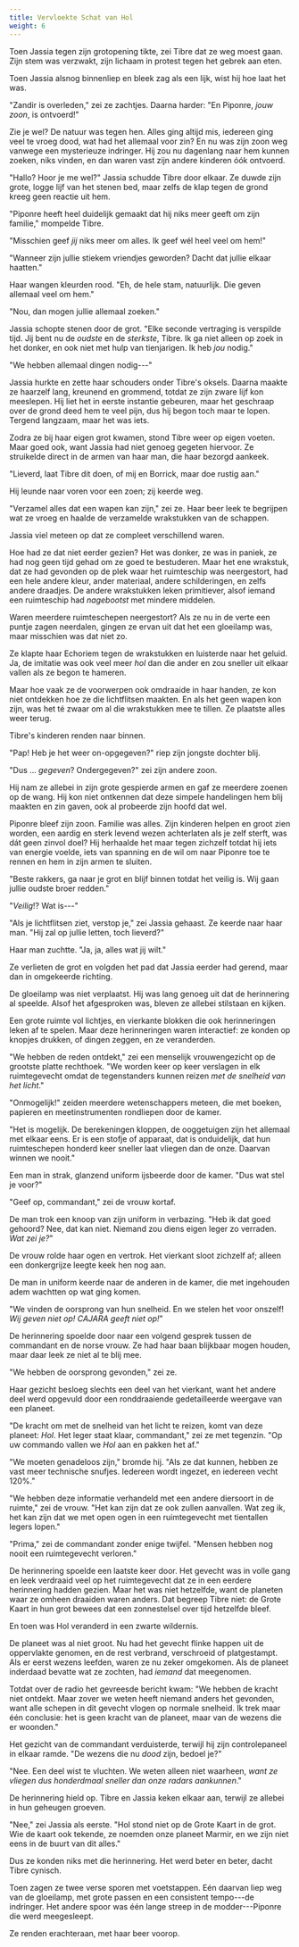 ```yaml
---
title: Vervloekte Schat van Hol
weight: 6
---
```

Toen Jassia tegen zijn grotopening tikte, zei Tibre dat ze weg moest gaan. Zijn stem was verzwakt, zijn lichaam in protest tegen het gebrek aan eten. 

Toen Jassia alsnog binnenliep en bleek zag als een lijk, wist hij hoe laat het was.

"Zandir is overleden," zei ze zachtjes. Daarna harder: "En Piponre, _jouw zoon_, is ontvoerd!"

Zie je wel? De natuur was tegen hen. Alles ging altijd mis, iedereen ging veel te vroeg dood, wat had het allemaal voor zin? En nu was zijn zoon weg vanwege een mysterieuze indringer. Hij zou nu dagenlang naar hem kunnen zoeken, niks vinden, en dan waren vast zijn andere kinderen óók ontvoerd.

"Hallo? Hoor je me wel?" Jassia schudde Tibre door elkaar. Ze duwde zijn grote, logge lijf van het stenen bed, maar zelfs de klap tegen de grond kreeg geen reactie uit hem.

"Piponre heeft heel duidelijk gemaakt dat hij niks meer geeft om zijn familie," mompelde Tibre.

"Misschien geef _jij_ niks meer om alles. Ik geef wél heel veel om hem!"

"Wanneer zijn jullie stiekem vriendjes geworden? Dacht dat jullie elkaar haatten."

 Haar wangen kleurden rood. "Eh, de hele stam, natuurlijk. Die geven allemaal veel om hem."

"Nou, dan mogen jullie allemaal zoeken."

Jassia schopte stenen door de grot. "Elke seconde vertraging is verspilde tijd. Jij bent nu de _oudste_ en de _sterkste_, Tibre. Ik ga niet alleen op zoek in het donker, en ook niet met hulp van tienjarigen. Ik heb _jou_ nodig."

"We hebben allemaal dingen nodig---"

Jassia hurkte en zette haar schouders onder Tibre's oksels. Daarna maakte ze haarzelf lang, kreunend en grommend, totdat ze zijn zware lijf kon meeslepen. Hij liet het in eerste instantie gebeuren, maar het geschraap over de grond deed hem te veel pijn, dus hij begon toch maar te lopen. Tergend langzaam, maar het was iets.

Zodra ze bij haar eigen grot kwamen, stond Tibre weer op eigen voeten. Maar goed ook, want Jassia had niet genoeg gegeten hiervoor. Ze struikelde direct in de armen van haar man, die haar bezorgd aankeek. 

"Lieverd, laat Tibre dit doen, of mij en Borrick, maar doe rustig aan."

Hij leunde naar voren voor een zoen; zij keerde weg.

"Verzamel alles dat een wapen kan zijn," zei ze. Haar beer leek te begrijpen wat ze vroeg en haalde de verzamelde wrakstukken van de schappen.

Jassia viel meteen op dat ze compleet verschillend waren.

Hoe had ze dat niet eerder gezien? Het was donker, ze was in paniek, ze had nog geen tijd gehad om ze goed te bestuderen. Maar het ene wrakstuk, dat ze had gevonden op de plek waar het ruimteschip was neergestort, had een hele andere kleur, ander materiaal, andere schilderingen, en zelfs andere draadjes. De andere wrakstukken leken primitiever, alsof iemand een ruimteschip had _nagebootst_ met mindere middelen.

Waren meerdere ruimteschepen neergestort? Als ze nu in de verte een puntje zagen neerdalen, gingen ze ervan uit dat het een gloeilamp was, maar misschien was dat niet zo.

Ze klapte haar Echoriem tegen de wrakstukken en luisterde naar het geluid. Ja, de imitatie was ook veel meer _hol_ dan die ander en zou sneller uit elkaar vallen als ze begon te hameren.

Maar hoe vaak ze de voorwerpen ook omdraaide in haar handen, ze kon niet ontdekken hoe ze die lichtflitsen maakten. En als het geen wapen kon zijn, was het té zwaar om al die wrakstukken mee te tillen. Ze plaatste alles weer terug.

Tibre's kinderen renden naar binnen.

"Pap! Heb je het weer on-opgegeven?" riep zijn jongste dochter blij.

"Dus ... _gegeven_? Ondergegeven?" zei zijn andere zoon.

Hij nam ze allebei in zijn grote gespierde armen en gaf ze meerdere zoenen op de wang. Hij kon niet ontkennen dat deze simpele handelingen hem blij maakten en zin gaven, ook al probeerde zijn hoofd dat wel.

Piponre bleef zijn zoon. Familie was alles. Zijn kinderen helpen en groot zien worden, een aardig en sterk levend wezen achterlaten als je zelf sterft, was dát geen zinvol doel? Hij herhaalde het maar tegen zichzelf totdat hij iets van energie voelde, iets van spanning en de wil om naar Piponre toe te rennen en hem in zijn armen te sluiten.

"Beste rakkers, ga naar je grot en blijf binnen totdat het veilig is. Wij gaan jullie oudste broer redden."

"_Veilig_!? Wat is---"

"Als je lichtflitsen ziet, verstop je," zei Jassia gehaast. Ze keerde naar haar man. "Hij zal op jullie letten, toch lieverd?"

Haar man zuchtte. "Ja, ja, alles wat jij wilt."

Ze verlieten de grot en volgden het pad dat Jassia eerder had gerend, maar dan in omgekeerde richting. 

De gloeilamp was niet verplaatst. Hij was lang genoeg uit dat de herinnering al speelde. Alsof het afgesproken was, bleven ze allebei stilstaan en kijken.

Een grote ruimte vol lichtjes, en vierkante blokken die ook herinneringen leken af te spelen. Maar deze herinneringen waren interactief: ze konden op knopjes drukken, of dingen zeggen, en ze veranderden.

"We hebben de reden ontdekt," zei een menselijk vrouwengezicht op de grootste platte rechthoek. "We worden keer op keer verslagen in elk ruimtegevecht omdat de tegenstanders kunnen reizen _met de snelheid van het licht_."

"Onmogelijk!" zeiden meerdere wetenschappers meteen, die met boeken, papieren en meetinstrumenten rondliepen door de kamer.

"Het is mogelijk. De berekeningen kloppen, de ooggetuigen zijn het allemaal met elkaar eens. Er is een stofje of apparaat, dat is onduidelijk, dat hun ruimteschepen honderd keer sneller laat vliegen dan de onze. Daarvan winnen we nooit."

Een man in strak, glanzend uniform ijsbeerde door de kamer. "Dus wat stel je voor?"

"Geef op, commandant," zei de vrouw kortaf.

De man trok een knoop van zijn uniform in verbazing. "Heb ik dat goed gehoord? Nee, dat kan niet. Niemand zou diens eigen leger zo verraden. _Wat zei je?_"

De vrouw rolde haar ogen en vertrok. Het vierkant sloot zichzelf af; alleen een donkergrijze leegte keek hen nog aan.

De man in uniform keerde naar de anderen in de kamer, die met ingehouden adem wachtten op wat ging komen.

"We vinden de oorsprong van hun snelheid. En we stelen het voor onszelf! _Wij geven niet op! CAJARA geeft niet op!_"

De herinnering spoelde door naar een volgend gesprek tussen de commandant en de norse vrouw. Ze had haar baan blijkbaar mogen houden, maar daar leek ze niet al te blij mee.

"We hebben de oorsprong gevonden," zei ze. 

Haar gezicht besloeg slechts een deel van het vierkant, want het andere deel werd opgevuld door een ronddraaiende gedetailleerde weergave van een planeet.

"De kracht om met de snelheid van het licht te reizen, komt van deze planeet: _Hol_. Het leger staat klaar, commandant," zei ze met tegenzin. "Op uw commando vallen we _Hol_ aan en pakken het af."

"We moeten genadeloos zijn," bromde hij. "Als ze dat kunnen, hebben ze vast meer technische snufjes. Iedereen wordt ingezet, en iedereen vecht 120%."

"We hebben deze informatie verhandeld met een andere diersoort in de ruimte," zei de vrouw. "Het kan zijn dat ze ook zullen aanvallen. Wat zeg ik, het kan zijn dat we met open ogen in een ruimtegevecht met tientallen legers lopen."

"Prima," zei de commandant zonder enige twijfel. "Mensen hebben nog nooit een ruimtegevecht verloren."

De herinnering spoelde een laatste keer door. Het gevecht was in volle gang en leek verdraaid veel op het ruimtegevecht dat ze in een eerdere herinnering hadden gezien. Maar het was niet hetzelfde, want de planeten waar ze omheen draaiden waren anders. Dat begreep Tibre niet: de Grote Kaart in hun grot bewees dat een zonnestelsel over tijd hetzelfde bleef.

En toen was Hol veranderd in een zwarte wildernis.

De planeet was al niet groot. Nu had het gevecht flinke happen uit de oppervlakte genomen, en de rest verbrand, verschroeid of platgestampt. Als er eerst wezens leefden, waren ze nu zeker omgekomen. Als de planeet inderdaad bevatte wat ze zochten, had _iemand_ dat meegenomen.

Totdat over de radio het gevreesde bericht kwam: "We hebben de kracht niet ontdekt. Maar zover we weten heeft niemand anders het gevonden, want alle schepen in dit gevecht vlogen op normale snelheid. Ik trek maar één conclusie: het is geen kracht van de planeet, maar van de wezens die er woonden."

Het gezicht van de commandant verduisterde, terwijl hij zijn controlepaneel in elkaar ramde. "De wezens die nu _dood_ zijn, bedoel je?"

"Nee. Een deel wist te vluchten. We weten alleen niet waarheen, _want ze vliegen dus honderdmaal sneller dan onze radars aankunnen_."

De herinnering hield op. Tibre en Jassia keken elkaar aan, terwijl ze allebei in hun geheugen groeven.

"Nee," zei Jassia als eerste. "Hol stond niet op de Grote Kaart in de grot. Wie de kaart ook tekende, ze noemden onze planeet Marmir, en we zijn niet eens in de buurt van dit alles."

Dus ze konden niks met die herinnering. Het werd beter en beter, dacht Tibre cynisch.

Toen zagen ze twee verse sporen met voetstappen. Eén daarvan liep weg van de gloeilamp, met grote passen en een consistent tempo---de indringer. Het andere spoor was één lange streep in de modder---Piponre die werd meegesleept.

Ze renden erachteraan, met haar beer voorop.